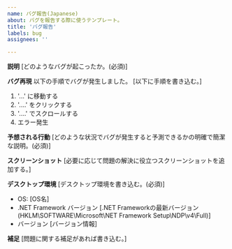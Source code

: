 ```yaml
---
name: バグ報告(Japanese)
about: バグを報告する際に使うテンプレート。
title: 'バグ報告'
labels: bug
assignees: ''

---
```


**説明**
[どのようなバグが起こったか。(必須)]

**バグ再現**
以下の手順でバグが発生しました。
[以下に手順を書き込む。]
1. '...' に移動する
2. '....' をクリックする
3. '....' でスクロールする
4. エラー発生

**予想される行動**
[どのような状況でバグが発生すると予測できるかの明確で簡潔な説明。(必須)]

**スクリーンショット**
[必要に応じて問題の解決に役立つスクリーンショットを追加する。]

**デスクトップ環境**
[デスクトップ環境を書き込む。(必須)]
 - OS: [OS名]
 - .NET Framework バージョン [.NET Frameworkの最新バージョン(HKLM\SOFTWARE\Microsoft\NET Framework Setup\NDP\v4\Full)]
 - バージョン [バージョン情報]

**補足**
[問題に関する補足があれば書き込む。]
